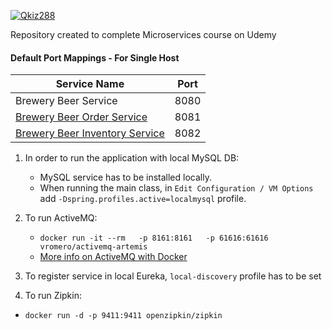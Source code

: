[![Qkiz288](https://circleci.com/gh/Qkiz288/mssc-beer-service-kamil.svg?style=shield)](https://circleci.com/gh/Qkiz288/mssc-beer-service-kamil)

Repository created to complete Microservices course on Udemy

#### Default Port Mappings - For Single Host
| Service Name | Port | 
| --------| -----|
| Brewery Beer Service | 8080 |
| [Brewery Beer Order Service](https://github.com/Qkiz288/mssc-beer-order-service) | 8081 |
| [Brewery Beer Inventory Service](https://github.com/Qkiz288/mssc-beer-inventory-service) | 8082 |

1. In order to run the application with local MySQL DB:
    -  MySQL service has to be installed locally.
    - When running the main class, in `Edit Configuration / VM Options` add `-Dspring.profiles.active=localmysql` profile.
 
2. To run ActiveMQ:
    - `docker run -it --rm   -p 8161:8161   -p 61616:61616   vromero/activemq-artemis`
    - [More info on ActiveMQ with Docker](https://github.com/vromero/activemq-artemis-docker)

3. To register service in local Eureka, `local-discovery` profile has to be set

4. To run Zipkin:
- `docker run -d -p 9411:9411 openzipkin/zipkin`
